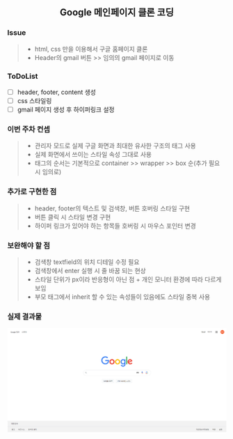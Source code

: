 <div align="center">
    <h2>Google 메인페이지 클론 코딩 </h2>
</div>

### Issue

> - html, css 만을 이용해서 구글 홈페이지 클론
> - Header의 gmail 버튼 >> 임의의 gmail 페이지로 이동

### ToDoList

- [ ] header, footer, content 생성
- [ ] css 스타일링
- [ ] gmail 페이지 생성 후 하이퍼링크 설정

### 이번 주차 컨셉

> -  관리자 모드로 실제 구글 화면과 최대한 유사한 구조의 태그 사용
> -  실제 화면에서 쓰이는 스타일 속성 그대로 사용
> -  태그의 순서는 기본적으로 container >> wrapper >> box 순(추가 필요 시 임의로)

### 추가로 구현한 점
> - header, footer의 텍스트 및 검색창, 버튼 호버링 스타일 구현
> - 버튼 클릭 시 스타일 변경 구현
> - 하이퍼 링크가 있어야 하는 항목들 호버링 시 마우스 포인터 변경

### 보완해야 할 점
> - 검색창 textfield의 위치 디테일 수정 필요
> - 검색창에서 enter 실행 시 줄 바꿈 되는 현상
> - 스타일 단위가 px이라 반응형이 아닌 점 + 개인 모니터 환경에 따라 다르게 보임
> - 부모 태그에서 inherit 할 수 있는 속성들이 있음에도 스타일 중복 사용

### 실제 결과물
![img.png](img.png)
